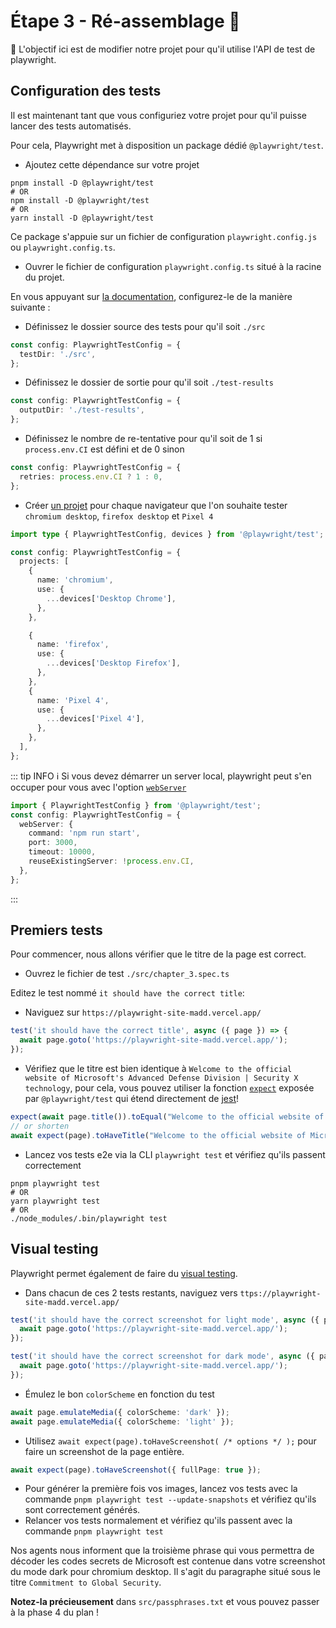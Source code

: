 # Étape 3 - Ré-assemblage 🔧

🎯 L'objectif ici est de modifier notre projet pour qu'il utilise l'API de test de playwright.

## Configuration des tests

Il est maintenant tant que vous configuriez votre projet pour qu'il puisse lancer des tests automatisés.

Pour cela, Playwright met à disposition un package dédié `@playwright/test`.

- Ajoutez cette dépendance sur votre projet

```shell
pnpm install -D @playwright/test
# OR
npm install -D @playwright/test
# OR
yarn install -D @playwright/test
```

Ce package s'appuie sur un fichier de configuration `playwright.config.js` ou `playwright.config.ts`.

- Ouvrer le fichier de configuration `playwright.config.ts` situé à la racine du projet.

En vous appuyant sur [la documentation](https://playwright.dev/docs/test-configuration), configurez-le de la manière suivante :

- Définissez le dossier source des tests pour qu'il soit `./src`

<Solution>

```typescript
const config: PlaywrightTestConfig = {
  testDir: './src',
};
```

</Solution>

- Définissez le dossier de sortie pour qu'il soit `./test-results`

<Solution>

```typescript
const config: PlaywrightTestConfig = {
  outputDir: './test-results',
};
```

</Solution>

- Définissez le nombre de re-tentative pour qu'il soit de 1 si `process.env.CI` est défini et de 0 sinon

<Solution>

```typescript
const config: PlaywrightTestConfig = {
  retries: process.env.CI ? 1 : 0,
};
```

</Solution>

- Créer [un projet](https://playwright.dev/docs/test-configuration#multiple-browsers) pour chaque navigateur que l'on souhaite tester `chromium desktop`, `firefox desktop` et `Pixel 4`

<Solution>

```typescript
import type { PlaywrightTestConfig, devices } from '@playwright/test';

const config: PlaywrightTestConfig = {
  projects: [
    {
      name: 'chromium',
      use: {
        ...devices['Desktop Chrome'],
      },
    },

    {
      name: 'firefox',
      use: {
        ...devices['Desktop Firefox'],
      },
    },
    {
      name: 'Pixel 4',
      use: {
        ...devices['Pixel 4'],
      },
    },
  ],
};
```

</Solution>

::: tip INFO
ℹ️ Si vous devez démarrer un server local, playwright peut s'en occuper pour vous avec l'option [`webServer`](https://playwright.dev/docs/api/class-testconfig#test-config-web-server)

```ts
import { PlaywrightTestConfig } from '@playwright/test';
const config: PlaywrightTestConfig = {
  webServer: {
    command: 'npm run start',
    port: 3000,
    timeout: 10000,
    reuseExistingServer: !process.env.CI,
  },
};
```

:::

## Premiers tests

Pour commencer, nous allons vérifier que le titre de la page est correct.

- Ouvrez le fichier de test `./src/chapter_3.spec.ts`

Editez le test nommé `it should have the correct title`:

- Naviguez sur `https://playwright-site-madd.vercel.app/`

<Solution>

```typescript
test('it should have the correct title', async ({ page }) => {
  await page.goto('https://playwright-site-madd.vercel.app/');
});
```

</Solution>

- Vérifiez que le titre est bien identique à `Welcome to the official website of Microsoft's Advanced Defense Division | Security X technology`, pour cela, vous pouvez utiliser la fonction [`expect`](https://playwright.dev/docs/test-assertions) exposée par `@playwright/test` qui étend directement de [jest](https://jestjs.io/)!

<Solution>

```typescript
expect(await page.title()).toEqual("Welcome to the official website of Microsoft's Advanced Defense Division | Security X technology");
// or shorten
await expect(page).toHaveTitle("Welcome to the official website of Microsoft's Advanced Defense Division | Security X technology");
```

</Solution>

- Lancez vos tests e2e via la CLI `playwright test` et vérifiez qu'ils passent correctement

```shell
pnpm playwright test
# OR
yarn playwright test
# OR
./node_modules/.bin/playwright test
```

## Visual testing

Playwright permet également de faire du [visual testing](https://playwright.dev/docs/test-snapshots).

- Dans chacun de ces 2 tests restants, naviguez vers `ttps://playwright-site-madd.vercel.app/`

<Solution>

```typescript
test('it should have the correct screenshot for light mode', async ({ page }) => {
  await page.goto('https://playwright-site-madd.vercel.app/');
});

test('it should have the correct screenshot for dark mode', async ({ page }) => {
  await page.goto('https://playwright-site-madd.vercel.app/');
});
```

</Solution>

- Émulez le bon `colorScheme` en fonction du test

<Solution>

```typescript
await page.emulateMedia({ colorScheme: 'dark' });
await page.emulateMedia({ colorScheme: 'light' });
```

</Solution>

- Utilisez `await expect(page).toHaveScreenshot( /* options */ );` pour faire un screenshot de la page entière.

<Solution>

```typescript
await expect(page).toHaveScreenshot({ fullPage: true });
```

</Solution>

- Pour générer la première fois vos images, lancez vos tests avec la commande `pnpm playwright test --update-snapshots` et vérifiez qu'ils sont correctement générés.
- Relancer vos tests normalement et vérifiez qu'ils passent avec la commande `pnpm playwright test`

Nos agents nous informent que la troisième phrase qui vous permettra de décoder les codes secrets de Microsoft est contenue dans votre screenshot du mode dark pour chromium desktop.
Il s'agit du paragraphe situé sous le titre `Commitment to Global Security`.

**Notez-la précieusement** dans `src/passphrases.txt` et vous pouvez passer à la phase 4 du plan !

